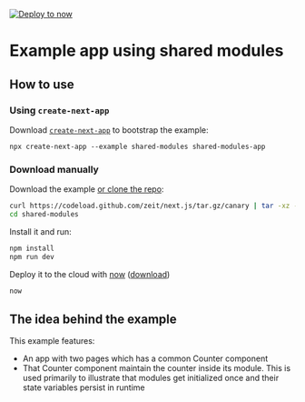 [![Deploy to now](https://deploy.now.sh/static/button.svg)](https://deploy.now.sh/?repo=https://github.com/zeit/next.js/tree/master/examples/shared-modules)
# Example app using shared modules

## How to use

### Using `create-next-app`

Download [`create-next-app`](https://github.com/segmentio/create-next-app) to bootstrap the example:

```
npx create-next-app --example shared-modules shared-modules-app
```

### Download manually

Download the example [or clone the repo](https://github.com/zeit/next.js):

```bash
curl https://codeload.github.com/zeit/next.js/tar.gz/canary | tar -xz --strip=2 next.js-canary/examples/shared-modules
cd shared-modules
```

Install it and run:

```bash
npm install
npm run dev
```

Deploy it to the cloud with [now](https://zeit.co/now) ([download](https://zeit.co/download))

```bash
now
```

## The idea behind the example

This example features:

* An app with two pages which has a common Counter component
* That Counter component maintain the counter inside its module. This is used primarily to illustrate that modules get initialized once and their state variables persist in runtime
